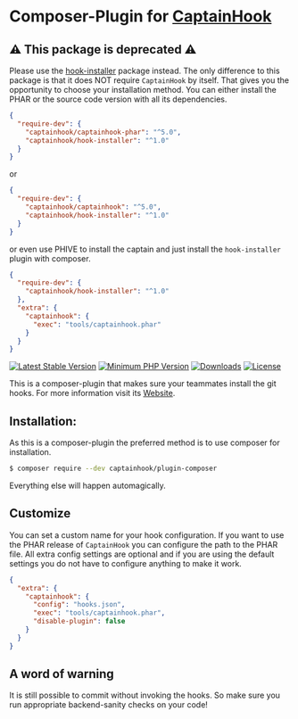 # Composer-Plugin for [CaptainHook](https://github.com/captainhookphp/captainhook)

## ⚠️ This package is deprecated ⚠️

Please use the [hook-installer](https://github.com/captainhookphp/hook-installer) package instead.
The only difference to this package is that it does NOT require `CaptainHook` by itself.
That gives you the opportunity to choose your installation method. You can either install the
PHAR or the source code version with all its dependencies.

```json
{
  "require-dev": {
    "captainhook/captainhook-phar": "^5.0",
    "captainhook/hook-installer": "^1.0"
  }  
}
```

or

```json
{
  "require-dev": {
    "captainhook/captainhook": "^5.0",
    "captainhook/hook-installer": "^1.0"
  }  
}
```

or even use PHIVE to install the captain and just install the `hook-installer` plugin with composer.

```json
{
  "require-dev": {
    "captainhook/hook-installer": "^1.0"
  },
  "extra": {
    "captainhook": {
      "exec": "tools/captainhook.phar"
    }
  }
}
```

[![Latest Stable Version](https://poser.pugx.org/captainhook/plugin-composer/v/stable.svg?v=1)](https://packagist.org/packages/captainhook/plugin-composer)
[![Minimum PHP Version](https://img.shields.io/badge/php-%3E%3D%207.1-8892BF.svg)](https://php.net/)
[![Downloads](https://img.shields.io/packagist/dt/captainhook/plugin-composer.svg?v1)](https://packagist.org/packages/captainhook/plugin-composer)
[![License](https://poser.pugx.org/captainhook/plugin-composer/license.svg?v=1)](https://packagist.org/packages/captainhook/plugin-composer)

This is a composer-plugin that makes sure your teammates install the git hooks. For more information visit its [Website](https://github.com/captainhookphp/captainhook).

## Installation:

As this is a composer-plugin the preferred method is to use composer for installation.
 
```bash
$ composer require --dev captainhook/plugin-composer
```

Everything else will happen automagically.

## Customize

You can set a custom name for your hook configuration.
If you want to use the PHAR release of `CaptainHook` you can configure the path to the PHAR file.
All extra config settings are optional and if you are using the default settings you do not have to 
configure anything to make it work.
 
```json
{
  "extra": {
    "captainhook": {
      "config": "hooks.json",
      "exec": "tools/captainhook.phar",
      "disable-plugin": false
    }    
  }  
}
```

## A word of warning

It is still possible to commit without invoking the hooks. 
So make sure you run appropriate backend-sanity checks on your code!

